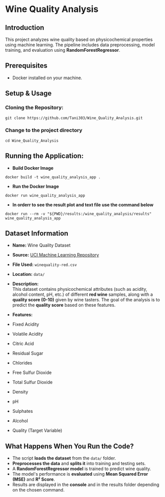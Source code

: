 # Wine Quality Analysis

## Introduction
This project analyzes wine quality based on physicochemical properties using machine learning. The pipeline includes data preprocessing, model training, and evaluation using **RandomForestRegressor**.

## Prerequisites
- Docker installed on your machine.

## Setup & Usage

### Cloning the Repository:
```
git clone https://github.com/Tani303/Wine_Quality_Analysis.git
```
### Change to the project directory
```
cd Wine_Quality_Analysis
```
## Running the Application:
- **Build Docker Image**
```
docker build -t wine_quality_analysis_app .
```
- **Run the Docker Image**
```
docker run wine_quality_analysis_app
```
- **In orderr to see the result plot and text file use the command below**
```
docker run --rm -v "${PWD}/results:/wine_quality_analysis/results" wine_quality_analysis_app
```

## Dataset Information
- **Name:** Wine Quality Dataset  
- **Source:** [UCI Machine Learning Repository](https://archive.ics.uci.edu/ml/datasets/wine+quality)  
- **File Used:** `winequality-red.csv`  
- **Location:** `data/`  
- **Description:**  
This dataset contains physicochemical attributes (such as acidity, alcohol content, pH, etc.) of different **red wine** samples, along with a **quality score (0-10)** given by wine tasters. The goal of the analysis is to predict the **quality score** based on these features.

- **Features:**
- Fixed Acidity
- Volatile Acidity
- Citric Acid
- Residual Sugar
- Chlorides
- Free Sulfur Dioxide
- Total Sulfur Dioxide
- Density
- pH
- Sulphates
- Alcohol
- Quality (Target Variable)

## What Happens When You Run the Code?
- The script **loads the dataset** from the `data/` folder.
- **Preprocesses the data** and **splits it** into training and testing sets.
- A **RandomForestRegressor model** is trained to predict wine quality.
- The model's performance is **evaluated** using **Mean Squared Error (MSE)** and **R² Score**.
- Results are displayed in the **console** and in the results folder depending on the chosen command.
